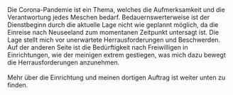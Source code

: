 

<br>
<br>


Die Corona-Pandemie ist ein Thema, welches die Aufmerksamkeit und die Verantwortung jedes Meschen bedarf. Bedauernswerterweise ist der Dienstbeginn durch die aktuelle Lage nicht wie geplannt möglich, da die Einreise nach Neuseeland zum momentanen Zeitpunkt untersagt ist. Die Lage stellt mich vor unerwartete Herrausforderungen und Beschwerden. Auf der anderen Seite ist die Bedürftigkeit nach Freiwilligen in Einrichtungen, wie der meinigen extrem gestiegen, was mich dazu bewegt die Herrausforderungen anzunehmen.
<br>
<br>
Mehr über die Einrichtung und meinen dortigen Auftrag ist weiter unten zu finden.
<br>
<br>
